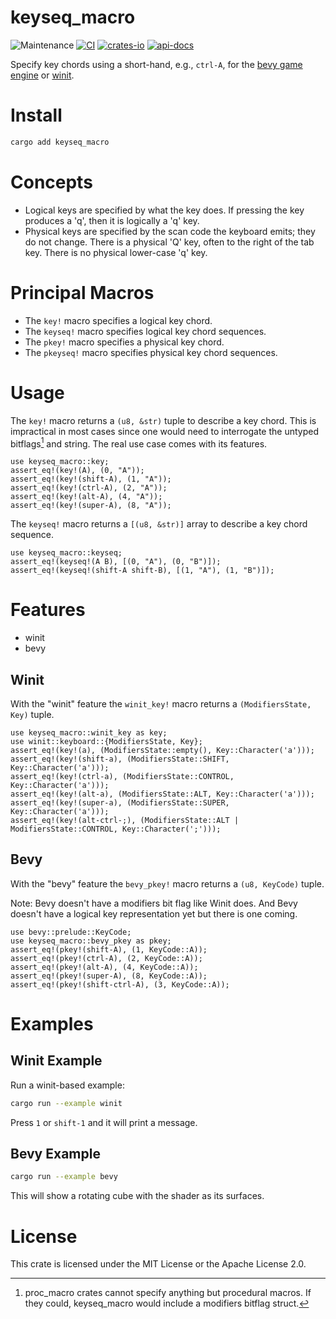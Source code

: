 # keyseq_macro
![Maintenance](https://img.shields.io/badge/maintenance-actively--developed-brightgreen.svg)
[![CI](https://github.com/shanecelis/keyseq_macro/actions/workflows/rust.yml/badge.svg)](https://github.com/shanecelis/keyseq_macro/actions)
  [![crates-io](https://img.shields.io/crates/v/keyseq_macro.svg)](https://crates.io/crates/keyseq_macro)
  [![api-docs](https://docs.rs/keyseq_macro/badge.svg)](https://docs.rs/keyseq_macro)

Specify key chords using a short-hand, e.g., `ctrl-A`, for the [bevy game engine](https://bevyengine.org) or [winit](https://github.com/rust-windowing/winit).

# Install

``` sh
cargo add keyseq_macro
```

# Concepts

* Logical keys are specified by what the key does. If pressing the key produces
  a 'q', then it is logically a 'q' key.
* Physical keys are specified by the scan code the keyboard emits; they do
  not change. There is a physical 'Q' key, often to the right of the tab key.
  There is no physical lower-case 'q' key.
  
# Principal Macros

* The `key!` macro specifies a logical key chord.
* The `keyseq!` macro specifies logical key chord sequences.
* The `pkey!` macro specifies a physical key chord.
* The `pkeyseq!` macro specifies physical key chord sequences.

# Usage

The `key!` macro returns a `(u8, &str)` tuple to describe a key chord. This is
impractical in most cases since one would need to interrogate the untyped
bitflags[^1] and string. The real use case comes with its features.

```
use keyseq_macro::key;
assert_eq!(key!(A), (0, "A"));
assert_eq!(key!(shift-A), (1, "A"));
assert_eq!(key!(ctrl-A), (2, "A"));
assert_eq!(key!(alt-A), (4, "A"));
assert_eq!(key!(super-A), (8, "A"));
```

The `keyseq!` macro returns a `[(u8, &str)]` array to describe a key chord sequence.

```
use keyseq_macro::keyseq;
assert_eq!(keyseq!(A B), [(0, "A"), (0, "B")]);
assert_eq!(keyseq!(shift-A shift-B), [(1, "A"), (1, "B")]);
```
# Features

* winit
* bevy

## Winit

With the "winit" feature the `winit_key!` macro returns a `(ModifiersState, Key)` tuple.

```
use keyseq_macro::winit_key as key;
use winit::keyboard::{ModifiersState, Key};
assert_eq!(key!(a), (ModifiersState::empty(), Key::Character('a')));
assert_eq!(key!(shift-a), (ModifiersState::SHIFT, Key::Character('a')));
assert_eq!(key!(ctrl-a), (ModifiersState::CONTROL, Key::Character('a')));
assert_eq!(key!(alt-a), (ModifiersState::ALT, Key::Character('a')));
assert_eq!(key!(super-a), (ModifiersState::SUPER, Key::Character('a')));
assert_eq!(key!(alt-ctrl-;), (ModifiersState::ALT | ModifiersState::CONTROL, Key::Character(';')));
```

## Bevy

With the "bevy" feature the `bevy_pkey!` macro returns a `(u8, KeyCode)` tuple.

Note: Bevy doesn't have a modifiers bit flag like Winit does. And Bevy doesn't
have a logical key representation yet but there is one coming.

```
use bevy::prelude::KeyCode;
use keyseq_macro::bevy_pkey as pkey;
assert_eq!(pkey!(shift-A), (1, KeyCode::A));
assert_eq!(pkey!(ctrl-A), (2, KeyCode::A));
assert_eq!(pkey!(alt-A), (4, KeyCode::A));
assert_eq!(pkey!(super-A), (8, KeyCode::A));
assert_eq!(pkey!(shift-ctrl-A), (3, KeyCode::A));
```

# Examples

## Winit Example
Run a winit-based example:

``` sh
cargo run --example winit
```

Press `1` or `shift-1` and it will print a message.

## Bevy Example

``` sh
cargo run --example bevy
```

This will show a rotating cube with the shader as its surfaces.

# License

This crate is licensed under the MIT License or the Apache License 2.0.

[^1]: proc_macro crates cannot specify anything but procedural macros. If they
    could, keyseq_macro would include a modifiers bitflag struct.
